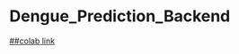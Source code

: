 # Dengue_Prediction_Backend

[##colab link](https://colab.research.google.com/drive/1JouH7U3I3HU8m1CYywu8UkxHjjQt3fsf#scrollTo=_y1n5Zi8dVMf)
